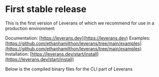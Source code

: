 # First stable release

This is the first version of Leverans of which we recommend for use in a production environment

Documentation: [https://leverans.dev](https://leverans.dev)
Examples: [https://github.com/ethanhamilthon/leverans/tree/main/examples](https://github.com/ethanhamilthon/leverans/tree/main/examples)
Installation: [https://leverans.dev/start/install](https://leverans.dev/start/install)

Below is the compiled binary files for the CLI part of Leverans
